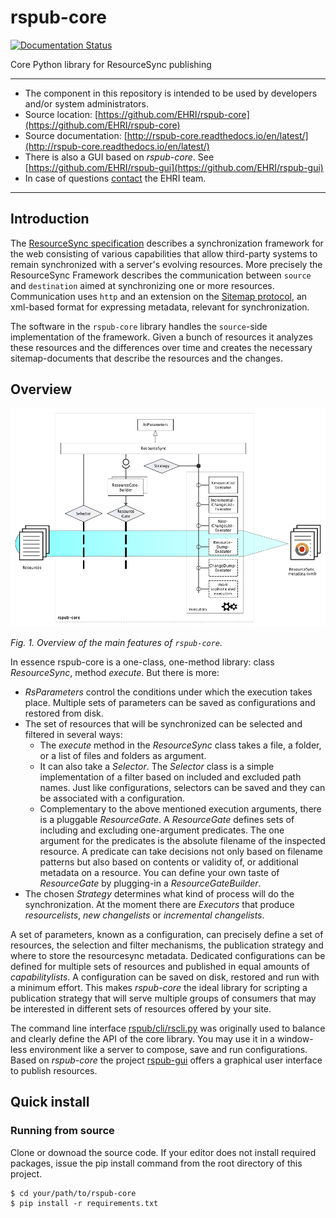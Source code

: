 # rspub-core
[![Documentation Status](http://readthedocs.org/projects/rspub-core/badge/?version=latest)](http://rspub-core.readthedocs.io/en/latest/?badge=latest)

Core Python library for ResourceSync publishing

---
- The component in this repository is intended to be used by developers and/or system administrators.
- Source location: [https://github.com/EHRI/rspub-core](https://github.com/EHRI/rspub-core)
- Source documentation: [http://rspub-core.readthedocs.io/en/latest/](http://rspub-core.readthedocs.io/en/latest/)
- There is also a GUI based on _rspub-core_. See [https://github.com/EHRI/rspub-gui](https://github.com/EHRI/rspub-gui)
- In case of questions [contact](https://github.com/EHRI/rspub-core/issues/new) the EHRI team.

---

## Introduction
The [ResourceSync specification](http://www.openarchives.org/rs/1.0.9/resourcesync) describes 
a synchronization framework for the web consisting of various capabilities that allow third-party systems to remain synchronized with a server's evolving resources.
More precisely the ResourceSync Framework describes the communication between `source` and `destination` aimed at
synchronizing one or more resources. Communication uses `http` and an extension on 
the [Sitemap protocol](http://www.sitemaps.org/protocol.html), an xml-based format for expressing metadata, relevant for synchronization.

The software in the `rspub-core` library handles the `source`-side implementation of the framework.
Given a bunch of resources it analyzes these resources and the differences over time and creates
the necessary sitemap-documents that describe the resources and the changes. 

## Overview

![Overview](img/rspub.png)

_Fig. 1. Overview of the main features of `rspub-core`._

In essence rspub-core is a one-class, one-method library: class _ResourceSync_, method _execute_.
But there is more:

- _RsParameters_ control the conditions under which the execution takes place. Multiple sets of parameters can
be saved as configurations and restored from disk.
- The set of resources that will be synchronized can be selected and filtered in several ways:
    - The _execute_ method in the _ResourceSync_ class takes a file, a folder, or a list of files and folders as
    argument.
    - It can also take a _Selector_. The _Selector_ class is a simple implementation of a filter based on
    included and excluded path names. Just like configurations,
    selectors can be saved and they can be associated with a configuration.
    - Complementary to the above mentioned execution arguments, there is a pluggable _ResourceGate_.
    A _ResourceGate_ defines sets of including and excluding one-argument predicates. The one argument for the
    predicates is the absolute filename of the inspected resource. A predicate can take decisions
    not only based on filename patterns but also based on contents or validity of, or additional metadata on a resource.
    You can define your own taste of _ResourceGate_ by plugging-in a _ResourceGateBuilder_.
- The chosen _Strategy_ determines what kind of process will do the synchronization. At the moment there are _Executors_
that produce _resourcelists_, _new changelists_ or _incremental changelists_.

A set of parameters, known as a configuration, can precisely define a set of resources, the selection and filter
mechanisms, the publication strategy and where to store the resourcesync metadata. Dedicated configurations can be defined
for multiple sets of resources and published in equal amounts of _capabilitylists_. A configuration can be saved on disk,
restored and run with a minimum effort. This makes _rspub-core_ the ideal library for scripting a publication
strategy that will serve multiple groups of consumers that may be interested in different sets of resources offered
by your site.

The command line interface [rspub/cli/rscli.py](http://rspub-core.readthedocs.io/en/latest/rst/rspub.cli.rscli.html) was originally
used to balance and clearly define the API of the core library. You may use it in a window-less environment like a server
to compose, save and run configurations. Based on _rspub-core_ the project [rspub-gui](https://github.com/EHRI/rspub-gui)
offers a graphical user interface to publish resources.

## Quick install

### Running from source
Clone or downoad the source code. If your editor does not install required packages, issue the pip install
command from the root directory of this project.
```
$ cd your/path/to/rspub-core
$ pip install -r requirements.txt
```

